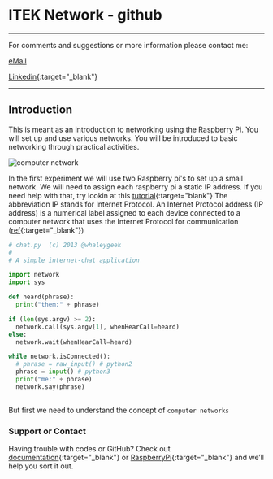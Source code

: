 # ITEK Network - github

______
For comments and suggestions or more information please contact me:

[eMail](mailto:hans@eaaa.dk)

[Linkedin](https://www.linkedin.com/in/hansjeppesen/){:target="_blank"}

______

## Introduction

This is meant as an introduction to networking using the Raspberry Pi. You will set up and use various networks. You will be introduced to basic networking through practical activities.

![computer network](/ITEK_01_network/images/network-cable-ethernet-computer-159304.jpeg)

In the first experiment we will use two Raspberry pi's to set up a small network. We will need to assign each raspberry pi a static IP address. If you need help with that, try lookin at this [tutorial](https://www.modmypi.com/blog/how-to-give-your-raspberry-pi-a-static-ip-address-update){:target="blank"}
The abbreviation IP stands for Internet Protocol. An Internet Protocol address (IP address) is a numerical label assigned to each device connected to a computer network that uses the Internet Protocol for communication ([ref](https://tools.ietf.org/html/rfc760){:target="_blank"})

```python
# chat.py  (c) 2013 @whaleygeek
#
# A simple internet-chat application

import network
import sys

def heard(phrase):
  print("them:" + phrase)

if (len(sys.argv) >= 2):
  network.call(sys.argv[1], whenHearCall=heard)
else:  
  network.wait(whenHearCall=heard)

while network.isConnected():
  # phrase = raw_input() # python2
  phrase = input() # python3
  print("me:" + phrase)
  network.say(phrase)
  
```

But first we need to understand the concept of ```computer networks```




### Support or Contact

Having trouble with codes or GitHub? Check out [documentation](https://help.github.com/categories/github-pages-basics/){:target="_blank"} or [RaspberryPi](https://www.raspberrypi.org/documentation/){:target="_blank"} and we’ll help you sort it out.
